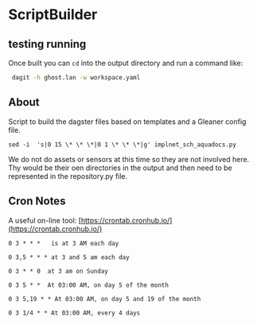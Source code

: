 # ScriptBuilder

## testing running

Once built you can ```cd``` into the output directory and run a command like:

```bash 
 dagit -h ghost.lan -w workspace.yaml
 ```

## About

Script to build the dagster files based on templates and a Gleaner config file.

```
sed -i  's|0 15 \* \* \*|0 1 \* \* \*|g' implnet_sch_aquadocs.py
```

We do not do assets or sensors at this time so they are not involved here.
Thy would be their oen directories in the output and then need to be 
represented in the repository.py file. 

## Cron Notes

A useful on-line tool:  [https://crontab.cronhub.io/](https://crontab.cronhub.io/)

```
0 3 * * *   is at 3 AM each day

0 3,5 * * * at 3 and 5 am each day

0 3 * * 0  at 3 am on Sunday

0 3 5 * *  At 03:00 AM, on day 5 of the month

0 3 5,19 * * At 03:00 AM, on day 5 and 19 of the month

0 3 1/4 * * At 03:00 AM, every 4 days
```
